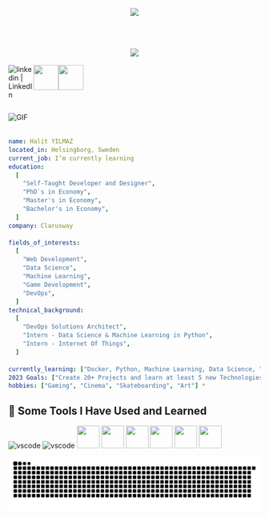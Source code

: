 <p align="center">
  <img src="https://capsule-render.vercel.app/api?text=Hey Everyone!🕹️&animation=fadeIn&type=waving&color=gradient&height=100"/>
</p>

<br />
<br />


<p align="center">
  <img src="https://capsule-render.vercel.app/api?text=Let's Connect!💬&animation=fadeIn&type=waving&color=gradient&height=300" width="300"/>
</p>

[<img align="left" alt="linkedin | LinkedIn" width="50px" src="https://raw.githubusercontent.com/peterthehan/peterthehan/master/assets/linkedin.svg" />][linkedin]
[<img align="left" height="50" width="50" src="https://img.icons8.com/3d-fluency/452/3d-fluency-instagram-logo.png" />][instagram]
[<img align="left" height="50" width="50" src="https://upload.wikimedia.org/wikipedia/commons/7/7e/Gmail_icon_%282020%29.svg" />][gmail]


<br />


[instagram]: https://www.instagram.com/notusingfornow03030303
[linkedin]: https://www.linkedin.com/in/hltylmz/
[gmail]: mailto:halityilmazofficial@gmail.com
<br />

<br />
<br />

<img align="up" alt="GIF" src="https://camo.githubusercontent.com/d62a4bc4d1293389e3d3181fb2f5c30c84b7a3be6c53cc82f3f9c0de559bef19/68747470733a2f2f692e67697068792e636f6d2f6d656469612f7132313747556e664b416d4a6c46636a42582f67697068792e77656270" width="1000" height="500" />

<br />
<br />







```yaml 
name: Halit YILMAZ
located_in: Helsingborg, Sweden
current_job: I’m currently learning
education:
  [
    "Self-Taught Developer and Designer",
    "PhD`s in Economy", 
    "Master's in Economy",
    "Bachelor's in Economy",
  ]
company: Clarusway

fields_of_interests:
  [
    "Web Development",
    "Data Science",
    "Machine Learning",
    "Game Development",
    "DevOps",
  ]
technical_background:
  [
    "DevOps Solutions Architect",
    "Intern - Data Science & Machine Learning in Python",
    "Intern - Internet Of Things",
  ]
  
currently_learning: ["Docker, Python, Machine Learning, Data Science, "]
2023 Goals: ["Create 20+ Projects and learn at least 5 new Technologies."]
hobbies: ["Gaming", "Cinema", "Skateboarding", "Art"] * 
```

<h2> 🚀  Some Tools I Have Used and Learned</h2> 
<p align="left"> 
<img src="https://cdn.jsdelivr.net/gh/devicons/devicon/icons/vscode/vscode-original.svg" alt="vscode" width="45" height="45"/> 
<img src="https://cdn.jsdelivr.net/gh/devicons/devicon/icons/pandas/pandas-original.svg" alt="vscode" width="45" height="45"/> 
<img src="https://cdn.jsdelivr.net/gh/devicons/devicon/icons/python/python-original-wordmark.svg" width="45" height="45"/>
<img src="https://cdn.jsdelivr.net/gh/devicons/devicon/icons/jupyter/jupyter-original-wordmark.svg" width="45" height="45"/>
<img src="https://cdn.jsdelivr.net/gh/devicons/devicon/icons/numpy/numpy-original-wordmark.svg" width="45" height="45"/>
<img src="https://cdn.jsdelivr.net/gh/devicons/devicon/icons/linux/linux-original.svg" width="45" height="45"/>
<img src="https://cdn.jsdelivr.net/gh/devicons/devicon/icons/mysql/mysql-original-wordmark.svg" width="45" height="45"/>
<img src="https://cdn.jsdelivr.net/gh/devicons/devicon/icons/github/github-original-wordmark.svg" width="45" height="45"/>
          
                       
  
  
   
          
![Snake animation](https://github.com/Finch46/Finch46/blob/output/github-contribution-grid-snake.svg)





